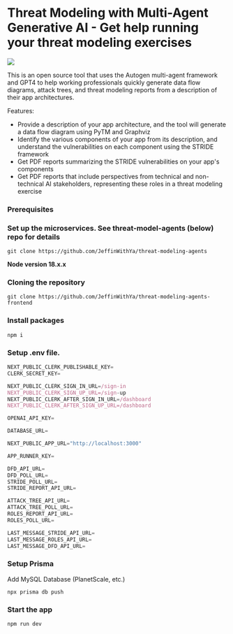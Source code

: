 # Threat Modeling with Multi-Agent Generative AI - Get help running your threat modeling exercises

![](https://github.com/JeffinWithYa/threat-modeling-agents-frontend/blob/main/dfd_demo_edited.gif)


This is an open source tool that uses the Autogen multi-agent framework and GPT4 to help working professionals quickly generate data flow diagrams, attack trees, and threat modeling reports from a description of their app architectures.

Features:

- Provide a description of your app architecture, and the tool will generate a data flow diagram using PyTM and Graphviz
- Identify the various components of your app from its description, and understand the vulnerabilities on each component using the STRIDE framework
- Get PDF reports summarizing the STRIDE vulnerabilities on your app's components
- Get PDF reports that include perspectives from technical and non-technical AI stakeholders, representing these roles in a threat modeling exercise

### Prerequisites

### Set up the microservices. See threat-model-agents (below) repo for details

```shell
git clone https://github.com/JeffinWithYa/threat-modeling-agents
```


**Node version 18.x.x**

### Cloning the repository

```shell
git clone https://github.com/JeffinWithYa/threat-modeling-agents-frontend
```

### Install packages

```shell
npm i
```

### Setup .env file. 


```js
NEXT_PUBLIC_CLERK_PUBLISHABLE_KEY=
CLERK_SECRET_KEY=

NEXT_PUBLIC_CLERK_SIGN_IN_URL=/sign-in
NEXT_PUBLIC_CLERK_SIGN_UP_URL=/sign-up
NEXT_PUBLIC_CLERK_AFTER_SIGN_IN_URL=/dashboard
NEXT_PUBLIC_CLERK_AFTER_SIGN_UP_URL=/dashboard

OPENAI_API_KEY=

DATABASE_URL=

NEXT_PUBLIC_APP_URL="http://localhost:3000"

APP_RUNNER_KEY=

DFD_API_URL=
DFD_POLL_URL=
STRIDE_POLL_URL=
STRIDE_REPORT_API_URL=

ATTACK_TREE_API_URL=
ATTACK_TREE_POLL_URL=
ROLES_REPORT_API_URL=
ROLES_POLL_URL=

LAST_MESSAGE_STRIDE_API_URL=
LAST_MESSAGE_ROLES_API_URL=
LAST_MESSAGE_DFD_API_URL=
```

### Setup Prisma

Add MySQL Database (PlanetScale, etc.)

```shell
npx prisma db push

```

### Start the app

```shell
npm run dev
```
